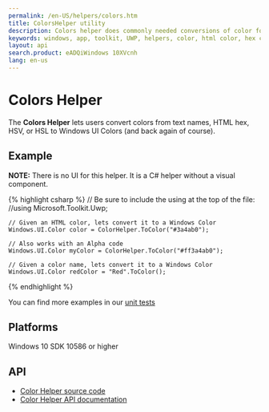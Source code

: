 ```yaml
---
permalink: /en-US/helpers/colors.htm
title: ColorsHelper utility 
description: Colors helper does commonly needed conversions of color formats
keywords: windows, app, toolkit, UWP, helpers, color, html color, hex color, hsv, hsl
layout: api
search.product: eADQiWindows 10XVcnh
lang: en-us
---
```


# Colors Helper

The **Colors Helper** lets users convert colors from text names, HTML hex, HSV, or HSL to Windows UI Colors (and back again of course).

## Example

**NOTE:** There is no UI for this helper. It is a C# helper without a visual component.

{% highlight csharp %}
	// Be sure to include the using at the top of the file:
	//using Microsoft.Toolkit.Uwp;

	// Given an HTML color, lets convert it to a Windows Color
	Windows.UI.Color color = ColorHelper.ToColor("#3a4ab0");

	// Also works with an Alpha code
	Windows.UI.Color myColor = ColorHelper.ToColor("#ff3a4ab0");

	// Given a color name, lets convert it to a Windows Color
	Windows.UI.Color redColor = "Red".ToColor();
{% endhighlight %}

You can find more examples in our [unit tests](https://github.com/Microsoft/UWPCommunityToolkit/blob/master/UnitTests/Helpers/Test_ColorHelper.cs)

## Platforms

Windows 10 SDK 10586 or higher

## API

* [Color Helper source code](https://github.com/Microsoft/UWPCommunityToolkit/blob/master/Microsoft.Toolkit.Uwp/Helpers/ColorHelper.cs)
* [Color Helper API documentation]({{site.baseurl}}/{{page.lang}}/api/Microsoft_Toolkit_Uwp_ColorHelper.htm)

